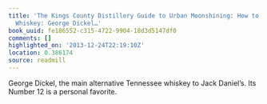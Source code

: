```yaml
---
title: 'The Kings County Distillery Guide to Urban Moonshining: How to Make and Drink
  Whiskey: George Dickel…'
book_uuid: fe186552-c315-4722-9904-18d3d5147df0
comments: []
highlighted_on: '2013-12-24T22:19:10Z'
location: 0.386174
source: readmill
---
```


George Dickel, the main alternative Tennessee whiskey to Jack Daniel’s. Its Number 12 is a personal favorite.